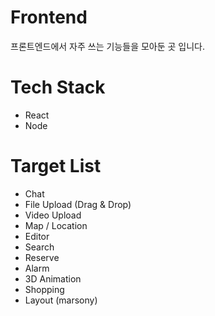 # Frontend

프론트엔드에서 자주 쓰는 기능들을 모아둔 곳 입니다.

# Tech Stack
- React
- Node

# Target List
- Chat
- File Upload (Drag & Drop)
- Video Upload
- Map / Location
- Editor
- Search
- Reserve
- Alarm
- 3D Animation
- Shopping
- Layout (marsony)


